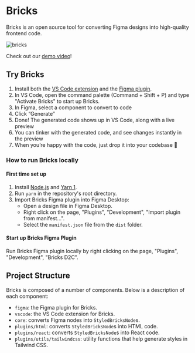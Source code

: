 # Bricks

Bricks is an open source tool for converting Figma designs into high-quality frontend code.

![bricks](https://user-images.githubusercontent.com/19992630/228874952-a36a8385-5455-423e-babb-fc29464abe40.png)

Check out our [demo video](https://www.loom.com/share/677ef1bc5f2144f6be4d27f4bba3cef3)!

## Try Bricks

1. Install both the [VS Code extension](https://marketplace.visualstudio.com/items?itemName=Bricks.d2c-vscode) and the [Figma plugin](https://www.figma.com/community/plugin/1178847414663679049/Bricks---Copilot-for-UI-Engineering).
2. In VS Code, open the command palette (Command + Shift + P) and type "Activate Bricks" to start up Bricks.
3. In Figma, select a component to convert to code
4. Click “Generate”
5. Done! The generated code shows up in VS Code, along with a live preview
6. You can tinker with the generated code, and see changes instantly in the preview
7. When you’re happy with the code, just drop it into your codebase 👏

### How to run Bricks locally

#### First time set up

1. Install [Node.js](https://nodejs.org/en/) and [Yarn 1](https://classic.yarnpkg.com/en/docs/install).
2. Run `yarn` in the repository's root directory.
3. Import Bricks Figma plugin into Figma Desktop:
   - Open a design file in Figma Desktop.
   - Right click on the page, "Plugins", "Development", "Import plugin from manifest...".
   - Select the `manifest.json` file from the `dist` folder.

#### Start up Bricks Figma Plugin

Run Bricks Figma plugin locally by right clicking on the page, "Plugins", "Development", "Bricks D2C".

## Project Structure

Bricks is composed of a number of components. Below is a description of each component:

- `figma`: the Figma plugin for Bricks.
- `vscode`: the VS Code extension for Bricks.
- `core`: converts Figma nodes into `StyledBricksNode`s.
- `plugins/html`: converts `StyledBricksNode`s into HTML code.
- `plugins/react`: converts `StyledBricksNode`s into React code.
- `plugins/utils/tailwindcss`: utility functions that help generate styles in Tailwind CSS.
